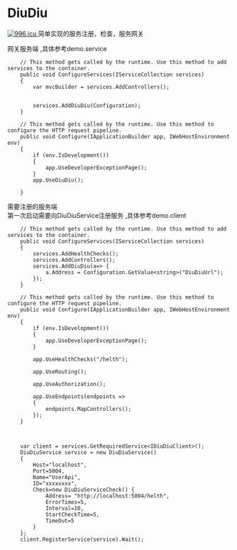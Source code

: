 # DiuDiu
<a HREF="https://996.icu" >
  <IMG  SRC="https://img.shields.io/badge/link-996.icu-red.svg" ALT="996.icu" />
</a>
简单实现的服务注册，检查，服务网关

网关服务端  ,具体参考demo.service

        // This method gets called by the runtime. Use this method to add services to the container.
        public void ConfigureServices(IServiceCollection services)
        {
            var mvcBuilder = services.AddControllers();


            services.AddDiuDiu(Configuration);
        }

        // This method gets called by the runtime. Use this method to configure the HTTP request pipeline.
        public void Configure(IApplicationBuilder app, IWebHostEnvironment env)
        {
            if (env.IsDevelopment())
            {
                app.UseDeveloperExceptionPage();
            }
            app.UseDiuDiu();

        }


需要注册的服务端  
第一次启动需要向DiuDiuService注册服务 ,具体参考demo.client

        // This method gets called by the runtime. Use this method to add services to the container.
        public void ConfigureServices(IServiceCollection services)
        {
            services.AddHealthChecks();
            services.AddControllers();
            services.AddDiuDiu(a=> {
                a.Address = Configuration.GetValue<string>("DiuDiuUrl");
            });
        }

        // This method gets called by the runtime. Use this method to configure the HTTP request pipeline.
        public void Configure(IApplicationBuilder app, IWebHostEnvironment env)
        {
            if (env.IsDevelopment())
            {
                app.UseDeveloperExceptionPage();
            }

            app.UseHealthChecks("/helth");

            app.UseRouting();

            app.UseAuthorization();

            app.UseEndpoints(endpoints =>
            {
                endpoints.MapControllers();
            });
        }



        var client = services.GetRequiredService<IDiuDiuClient>();
        DiuDiuService service = new DiuDiuService()
        {
            Host="localhost",
            Port=5004,
            Name="UserApi",
            ID="xxxxxxxx",
            Check=new DiuDiuServiceCheck() {
                Address= "http://localhost:5004/helth",
                ErrorTimes=5,
                Interval=10,
                StartCheckTime=5,
                TimeOut=5
            }
        };
        client.RegisterService(service).Wait();

